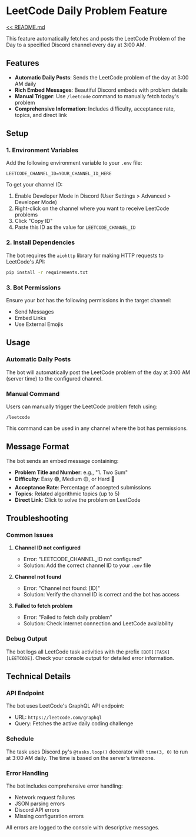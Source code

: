 # LeetCode Daily Problem Feature

[<< README.md](../../README.md)

This feature automatically fetches and posts the LeetCode Problem of the Day to a specified Discord channel every day at 3:00 AM.

## Features

- **Automatic Daily Posts**: Sends the LeetCode problem of the day at 3:00 AM daily
- **Rich Embed Messages**: Beautiful Discord embeds with problem details
- **Manual Trigger**: Use `/leetcode` command to manually fetch today's problem
- **Comprehensive Information**: Includes difficulty, acceptance rate, topics, and direct link

## Setup

### 1. Environment Variables

Add the following environment variable to your `.env` file:

```env
LEETCODE_CHANNEL_ID=YOUR_CHANNEL_ID_HERE
```

To get your channel ID:
1. Enable Developer Mode in Discord (User Settings > Advanced > Developer Mode)
2. Right-click on the channel where you want to receive LeetCode problems
3. Click "Copy ID"
4. Paste this ID as the value for `LEETCODE_CHANNEL_ID`

### 2. Install Dependencies

The bot requires the `aiohttp` library for making HTTP requests to LeetCode's API:

```bash
pip install -r requirements.txt
```

### 3. Bot Permissions

Ensure your bot has the following permissions in the target channel:
- Send Messages
- Embed Links
- Use External Emojis

## Usage

### Automatic Daily Posts

The bot will automatically post the LeetCode problem of the day at 3:00 AM (server time) to the configured channel.

### Manual Command

Users can manually trigger the LeetCode problem fetch using:
```
/leetcode
```

This command can be used in any channel where the bot has permissions.

## Message Format

The bot sends an embed message containing:

- **Problem Title and Number**: e.g., "1. Two Sum"
- **Difficulty**: Easy 🟢, Medium 🟡, or Hard 🔴
- **Acceptance Rate**: Percentage of accepted submissions
- **Topics**: Related algorithmic topics (up to 5)
- **Direct Link**: Click to solve the problem on LeetCode

## Troubleshooting

### Common Issues

1. **Channel ID not configured**
   - Error: "LEETCODE_CHANNEL_ID not configured"
   - Solution: Add the correct channel ID to your `.env` file

2. **Channel not found**
   - Error: "Channel not found: [ID]"
   - Solution: Verify the channel ID is correct and the bot has access

3. **Failed to fetch problem**
   - Error: "Failed to fetch daily problem"
   - Solution: Check internet connection and LeetCode availability

### Debug Output

The bot logs all LeetCode task activities with the prefix `[BOT][TASK][LEETCODE]`. Check your console output for detailed error information.

## Technical Details

### API Endpoint

The bot uses LeetCode's GraphQL API endpoint:
- URL: `https://leetcode.com/graphql`
- Query: Fetches the active daily coding challenge

### Schedule

The task uses Discord.py's `@tasks.loop()` decorator with `time(3, 0)` to run at 3:00 AM daily. The time is based on the server's timezone.

### Error Handling

The bot includes comprehensive error handling:
- Network request failures
- JSON parsing errors
- Discord API errors
- Missing configuration errors

All errors are logged to the console with descriptive messages.
